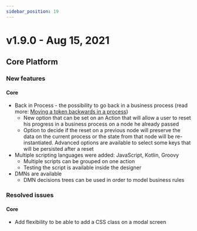 ```yaml
---
sidebar_position: 19
---
```

# v1.9.0 - Aug 15, 2021

## Core Platform

### New features

#### Core&#x20;

* Back in Process - the possibility to go back in a business process (read more: [Moving a token backwards in a process](../../flowx-designer/managing-a-process-flow/moving-a-token-backwards-in-a-process.md))
  * New option that can be set on an Action that will allow a user to reset his progress in a business process on a node he already passed
  * Option to decide if the reset on a previous node will preserve the data on the current process or the state from that node will be re-instantiated. Advanced options are available to select some keys that will be persisted after a reset&#x20;
* Multiple scripting languages were added: JavaScript, Kotlin, Groovy&#x20;
  * Multiple scripts can be grouped on one action
  * Testing the script is available inside the designer
* DMNs are available&#x20;
  * DMN decisions trees can be used in order to model business rules

### Resolved issues

#### Core

* Add flexibility to be able to add a CSS class on a modal screen&#x20;
